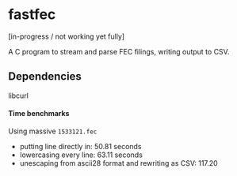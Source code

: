 # fastfec

[in-progress / not working yet fully]

A C program to stream and parse FEC filings, writing output to CSV.

## Dependencies

libcurl

#### Time benchmarks

Using massive `1533121.fec`

* putting line directly in: 50.81 seconds
* lowercasing every line: 63.11 seconds
* unescaping from ascii28 format and rewriting as CSV: 117.20
